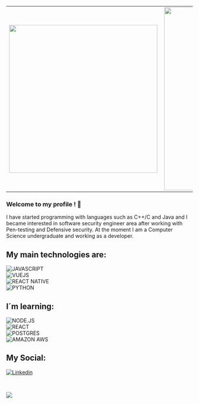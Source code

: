 <center>
<table>
    <tr>
        <td><img width="400px" align="left" src="https://github-readme-stats.vercel.app/api/top-langs/?username=Lavarda&hide=html&layout=compact&theme=buefy&count_private=true" /></td>
        <td><img width="495px" align="left" src="https://github-readme-stats.vercel.app/api?username=Lavarda&theme=buefy&count_private=true"/></td>
    </tr>   
</table>
</center> 

### Welcome to my profile ! 👋

I have started programming with languages such as C++/C and Java and I became interested in software security engineer area after working with Pen-testing and Defensive security. At the moment I am a Computer Science undergraduate and working as a developer. 
<br>

## My main technologies are:
![JAVASCRIPT](https://img.shields.io/badge/javascript%20-%23323330.svg?&style=for-the-badge&logo=javascript&logoColor=%23F7DF1E)<br>
![VUEJS](https://img.shields.io/badge/vuejs%20-%2335495e.svg?&style=for-the-badge&logo=vue.js&logoColor=%234FC08D)<br>
![REACT NATIVE](https://img.shields.io/badge/react_native%20-%2320232a.svg?&style=for-the-badge&logo=react&logoColor=%2361DAFB)<br>
![PYTHON](https://img.shields.io/badge/python%20-%2314354C.svg?&style=for-the-badge&logo=python&logoColor=white)<br>

## I´m learning:

![NODE.JS](https://img.shields.io/badge/node.js%20-%2343853D.svg?&style=for-the-badge&logo=node.js&logoColor=white)<br>
![REACT](https://img.shields.io/badge/react%20-%2320232a.svg?&style=for-the-badge&logo=react&logoColor=%2361DAFB)<br>
![POSTGRES](https://img.shields.io/badge/postgres-%23316192.svg?&style=for-the-badge&logo=postgresql&logoColor=white)<br>
![AMAZON AWS](https://img.shields.io/badge/Amazon%20AWS-%23232F3E?logo=amazon-aws&logoColor=white&style=for-the-badge)<br>

## My Social:

[![Linkedin](https://img.shields.io/badge/-Linkedin-blue?style=flat-square&logo=Linkedin&logoColor=white&link=https://www.linkedin.com/in/vitor-lavarda-00a776177/)](https://www.linkedin.com/in/vitor-lavarda-00a776177/)

<br>

![](https://komarev.com/ghpvc/?username=Lavarda&color=blue&style=flat)

